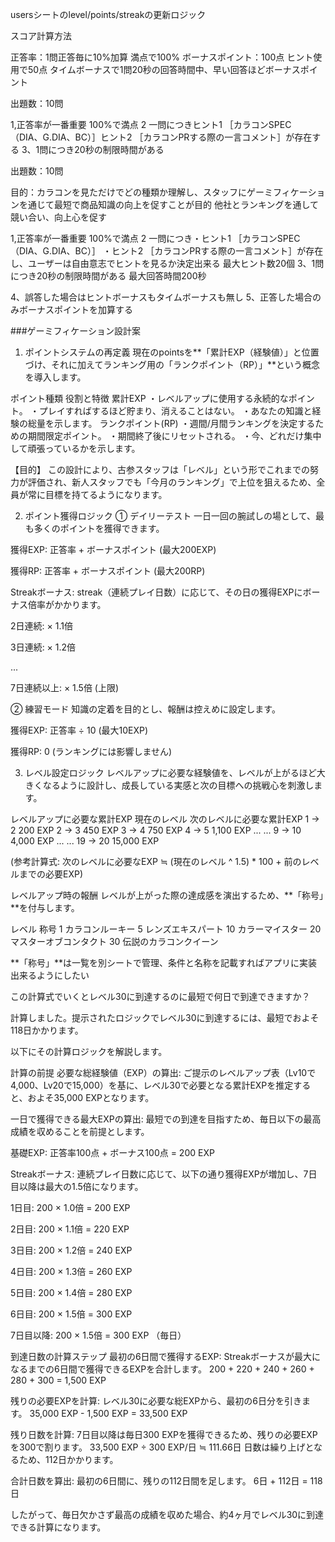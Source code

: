 usersシートのlevel/points/streakの更新ロジック

スコア計算方法

正答率：1問正答毎に10%加算 満点で100%
ボーナスポイント：100点 
ヒント使用で50点 タイムボーナスで1問20秒の回答時間中、早い回答ほどボーナスポイント

出題数：10問

1,正答率が一番重要 100%で満点
2 一問につきヒント1 ［カラコンSPEC （DIA、G.DIA、BC）］ヒント2 ［カラコンPRする際の一言コメント］が存在する
3、1問につき20秒の制限時間がある

出題数：10問

目的：カラコンを見ただけでどの種類か理解し、スタッフにゲーミフィケーションを通じて最短で商品知識の向上を促すことが目的
他社とランキングを通して競い合い、向上心を促す

1,正答率が一番重要 100%で満点
2 一問につき・ヒント1 ［カラコンSPEC （DIA、G.DIA、BC）］
・ヒント2 ［カラコンPRする際の一言コメント］が存在し、ユーザーは自由意志でヒントを見るか決定出来る
最大ヒント数20個
3、1問につき20秒の制限時間がある
最大回答時間200秒

4、誤答した場合はヒントボーナスもタイムボーナスも無し
5、正答した場合のみボーナスポイントを加算する

###ゲーミフィケーション設計案
1. ポイントシステムの再定義
現在のpointsを**「累計EXP（経験値）」と位置づけ、それに加えてランキング用の「ランクポイント（RP）」**という概念を導入します。

ポイント種類	役割と特徴
累計EXP	・レベルアップに使用する永続的なポイント。 ・プレイすればするほど貯まり、消えることはない。 ・あなたの知識と経験の総量を示します。
ランクポイント(RP)	・週間/月間ランキングを決定するための期間限定ポイント。 ・期間終了後にリセットされる。 ・今、どれだけ集中して頑張っているかを示します。


【目的】
この設計により、古参スタッフは「レベル」という形でこれまでの努力が評価され、新人スタッフでも「今月のランキング」で上位を狙えるため、全員が常に目標を持てるようになります。

2. ポイント獲得ロジック
① デイリーテスト
一日一回の腕試しの場として、最も多くのポイントを獲得できます。

獲得EXP: 正答率 + ボーナスポイント (最大200EXP)

獲得RP: 正答率 + ボーナスポイント (最大200RP)

Streakボーナス: streak（連続プレイ日数）に応じて、その日の獲得EXPにボーナス倍率がかかります。

2日連続: × 1.1倍

3日連続: × 1.2倍

...

7日連続以上: × 1.5倍 (上限)

② 練習モード
知識の定着を目的とし、報酬は控えめに設定します。

獲得EXP: 正答率 ÷ 10 (最大10EXP)

獲得RP: 0 (ランキングには影響しません)

3. レベル設定ロジック
レベルアップに必要な経験値を、レベルが上がるほど大きくなるように設計し、成長している実感と次の目標への挑戦心を刺激します。

レベルアップに必要な累計EXP
現在のレベル	次のレベルに必要な累計EXP
1 → 2	200 EXP
2 → 3	450 EXP
3 → 4	750 EXP
4 → 5	1,100 EXP
...	...
9 → 10	4,000 EXP
...	...
19 → 20	15,000 EXP

(参考計算式: 次のレベルに必要なEXP ≒ (現在のレベル ^ 1.5) * 100 + 前のレベルまでの必要EXP)

レベルアップ時の報酬
レベルが上がった際の達成感を演出するため、**「称号」**を付与します。

レベル	称号
1	カラコンルーキー
5	レンズエキスパート
10	カラーマイスター
20	マスターオブコンタクト
30	伝説のカラコンクイーン

**「称号」**は一覧を別シートで管理、条件と名称を記載すればアプリに実装出来るようにしたい



この計算式でいくとレベル30に到達するのに最短で何日で到達できますか？

計算しました。提示されたロジックでレベル30に到達するには、最短でおよそ118日かかります。

以下にその計算ロジックを解説します。

計算の前提
必要な総経験値（EXP）の算出:
ご提示のレベルアップ表（Lv10で4,000、Lv20で15,000）を基に、レベル30で必要となる累計EXPを推定すると、およそ35,000 EXPとなります。

一日で獲得できる最大EXPの算出:
最短での到達を目指すため、毎日以下の最高成績を収めることを前提とします。

基礎EXP: 正答率100点 + ボーナス100点 = 200 EXP

Streakボーナス: 連続プレイ日数に応じて、以下の通り獲得EXPが増加し、7日目以降は最大の1.5倍になります。

1日目: 200 × 1.0倍 = 200 EXP

2日目: 200 × 1.1倍 = 220 EXP

3日目: 200 × 1.2倍 = 240 EXP

4日目: 200 × 1.3倍 = 260 EXP

5日目: 200 × 1.4倍 = 280 EXP

6日目: 200 × 1.5倍 = 300 EXP

7日目以降: 200 × 1.5倍 = 300 EXP （毎日）

到達日数の計算ステップ
最初の6日間で獲得するEXP:
Streakボーナスが最大になるまでの6日間で獲得できるEXPを合計します。
200 + 220 + 240 + 260 + 280 + 300 = 1,500 EXP

残りの必要EXPを計算:
レベル30に必要な総EXPから、最初の6日分を引きます。
35,000 EXP - 1,500 EXP = 33,500 EXP

残り日数を計算:
7日目以降は毎日300 EXPを獲得できるため、残りの必要EXPを300で割ります。
33,500 EXP ÷ 300 EXP/日 ≒ 111.66日
日数は繰り上げとなるため、112日かかります。

合計日数を算出:
最初の6日間に、残りの112日間を足します。
6日 + 112日 = 118日

したがって、毎日欠かさず最高の成績を収めた場合、約4ヶ月でレベル30に到達できる計算になります。








